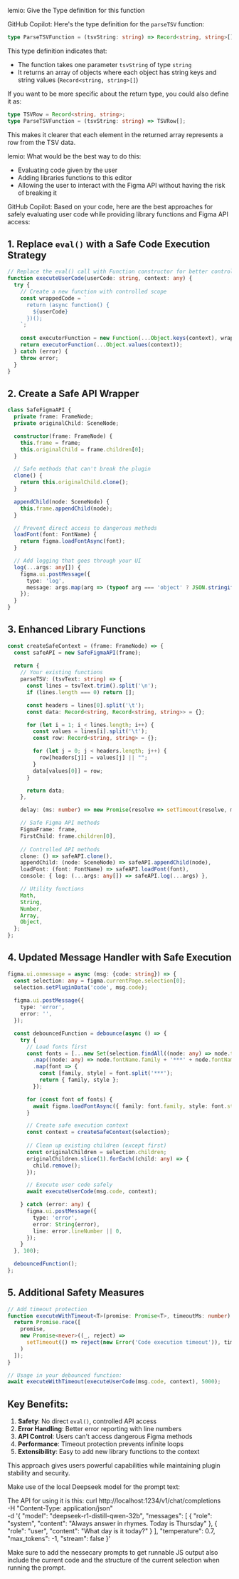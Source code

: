 lemio: Give the Type definition for this function

GitHub Copilot: Here's the type definition for the `parseTSV` function:

````typescript
type ParseTSVFunction = (tsvString: string) => Record<string, string>[];
````

This type definition indicates that:
- The function takes one parameter `tsvString` of type `string`
- It returns an array of objects where each object has string keys and string values (`Record<string, string>[]`)

If you want to be more specific about the return type, you could also define it as:

````typescript
type TSVRow = Record<string, string>;
type ParseTSVFunction = (tsvString: string) => TSVRow[];
````

This makes it clearer that each element in the returned array represents a row from the TSV data.

lemio: What would be the best way to do this:

* Evaluating code given by the user
* Adding libraries functions to this editor 
* Allowing the user to interact with the Figma API without having the risk of breaking it

GitHub Copilot: Based on your code, here are the best approaches for safely evaluating user code while providing library functions and Figma API access:

## 1. Replace `eval()` with a Safe Code Execution Strategy

````typescript
// Replace the eval() call with Function constructor for better control
function executeUserCode(userCode: string, context: any) {
  try {
    // Create a new function with controlled scope
    const wrappedCode = `
      return (async function() {
        ${userCode}
      })();
    `;
    
    const executorFunction = new Function(...Object.keys(context), wrappedCode);
    return executorFunction(...Object.values(context));
  } catch (error) {
    throw error;
  }
}
````

## 2. Create a Safe API Wrapper

````typescript
class SafeFigmaAPI {
  private frame: FrameNode;
  private originalChild: SceneNode;

  constructor(frame: FrameNode) {
    this.frame = frame;
    this.originalChild = frame.children[0];
  }

  // Safe methods that can't break the plugin
  clone() {
    return this.originalChild.clone();
  }

  appendChild(node: SceneNode) {
    this.frame.appendChild(node);
  }

  // Prevent direct access to dangerous methods
  loadFont(font: FontName) {
    return figma.loadFontAsync(font);
  }

  // Add logging that goes through your UI
  log(...args: any[]) {
    figma.ui.postMessage({
      type: 'log',
      message: args.map(arg => (typeof arg === 'object' ? JSON.stringify(arg) : arg)).join(' '),
    });
  }
}
````

## 3. Enhanced Library Functions

````typescript
const createSafeContext = (frame: FrameNode) => {
  const safeAPI = new SafeFigmaAPI(frame);
  
  return {
    // Your existing functions
    parseTSV: (tsvText: string) => {
      const lines = tsvText.trim().split('\n');
      if (lines.length === 0) return [];

      const headers = lines[0].split('\t');
      const data: Record<string, Record<string, string>> = {};

      for (let i = 1; i < lines.length; i++) {
        const values = lines[i].split('\t');
        const row: Record<string, string> = {};

        for (let j = 0; j < headers.length; j++) {
          row[headers[j]] = values[j] || "";
        }
        data[values[0]] = row;
      }

      return data;
    },

    delay: (ms: number) => new Promise(resolve => setTimeout(resolve, ms)),

    // Safe Figma API methods
    FigmaFrame: frame,
    FirstChild: frame.children[0],
    
    // Controlled API methods
    clone: () => safeAPI.clone(),
    appendChild: (node: SceneNode) => safeAPI.appendChild(node),
    loadFont: (font: FontName) => safeAPI.loadFont(font),
    console: { log: (...args: any[]) => safeAPI.log(...args) },

    // Utility functions
    Math,
    String,
    Number,
    Array,
    Object,
  };
};
````

## 4. Updated Message Handler with Safe Execution

````typescript
figma.ui.onmessage = async (msg: {code: string}) => {
  const selection: any = figma.currentPage.selection[0];
  selection.setPluginData('code', msg.code);
  
  figma.ui.postMessage({
    type: 'error',
    error: '',
  });

  const debouncedFunction = debounce(async () => {
    try {
      // Load fonts first
      const fonts = [...new Set(selection.findAll((node: any) => node.type === "TEXT")
        .map((node: any) => node.fontName.family + '***' + node.fontName.style))]
        .map(font => {
          const [family, style] = font.split('***');
          return { family, style };
        });

      for (const font of fonts) {
        await figma.loadFontAsync({ family: font.family, style: font.style });
      }

      // Create safe execution context
      const context = createSafeContext(selection);
      
      // Clean up existing children (except first)
      const originalChildren = selection.children;
      originalChildren.slice(1).forEach((child: any) => {
        child.remove();
      });

      // Execute user code safely
      await executeUserCode(msg.code, context);

    } catch (error: any) {
      figma.ui.postMessage({
        type: 'error',
        error: String(error),
        line: error.lineNumber || 0,
      });
    }
  }, 100);

  debouncedFunction();
};
````

## 5. Additional Safety Measures

````typescript
// Add timeout protection
function executeWithTimeout<T>(promise: Promise<T>, timeoutMs: number): Promise<T> {
  return Promise.race([
    promise,
    new Promise<never>((_, reject) => 
      setTimeout(() => reject(new Error('Code execution timeout')), timeoutMs)
    )
  ]);
}

// Usage in your debounced function:
await executeWithTimeout(executeUserCode(msg.code, context), 5000);
````

## Key Benefits:

1. **Safety**: No direct `eval()`, controlled API access
2. **Error Handling**: Better error reporting with line numbers
3. **API Control**: Users can't access dangerous Figma methods
4. **Performance**: Timeout protection prevents infinite loops
5. **Extensibility**: Easy to add new library functions to the context

This approach gives users powerful capabilities while maintaining plugin stability and security.


Make use of the local Deepseek model for the prompt text: 

The API for using it is this:
curl http://localhost:1234/v1/chat/completions \
  -H "Content-Type: application/json" \
  -d '{
    "model": "deepseek-r1-distill-qwen-32b",
    "messages": [
      { "role": "system", "content": "Always answer in rhymes. Today is Thursday" },
      { "role": "user", "content": "What day is it today?" }
    ],
    "temperature": 0.7,
    "max_tokens": -1,
    "stream": false
}'

Make sure to add the nessecary prompts to get runnable JS output also include the current code and the structure of the current selection when running the prompt. 